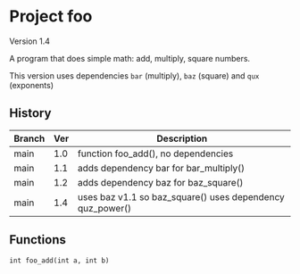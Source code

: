 # Project foo

Version 1.4

A program that does simple math: add, multiply, square numbers.

This version uses dependencies `bar` (multiply), `baz` (square) and `qux` (exponents)

## History

Branch  | Ver | Description
------- | --- | -----------
main    | 1.0 | function foo_add(), no dependencies
main    | 1.1 | adds dependency bar for bar_multiply()
main    | 1.2 | adds dependency baz for baz_square()
main    | 1.4 | uses baz v1.1 so baz_square() uses dependency quz_power()

## Functions

```
int foo_add(int a, int b)
```
